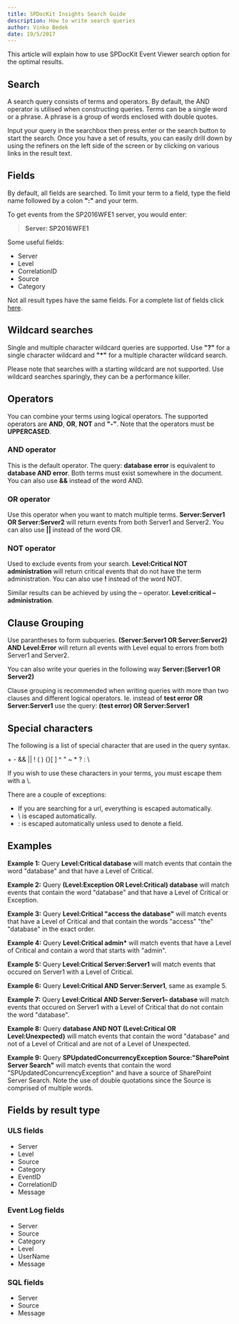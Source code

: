 ```yaml
---
title: SPDocKit Insights Search Guide
description: How to write search queries
author: Vinko Bedek
date: 19/5/2017
---
```


This article will explain how to use SPDocKit Event Viewer search option for the optimal results.

## Search
A search query consists of terms and operators. By default, the AND operator is utilised when constructing queries. Terms can be a single word or a phrase. A phrase is a group of words enclosed with double quotes.

Input your query in the searchbox then press enter or the search button to start the search. Once you have a set of results, you can easily drill down by using the refiners on the left side of the screen or by clicking on various links in the result text.

## Fields
By default, all fields are searched. To limit your term to a field, type the field name followed by a colon **":"** and your term. 

To get events from the SP2016WFE1 server, you would enter:

>  **Server: SP2016WFE1**

Some useful fields:
* Server
* Level
* CorrelationID
* Source
* Category

Not all result types have the same fields. For a complete list of fields click [here](#fields).

## Wildcard searches
Single and multiple character wildcard queries are supported. Use **"?"** for a single character wildcard and **"*"** for a multiple character wildcard search.

Please note that searches with a starting wildcard are not supported.
Use wildcard searches sparingly, they can be a performance killer.

## Operators
You can combine your terms using logical operators. The supported operators are **AND**, **OR**, **NOT** and **"-"**. Note
                    that the operators must be **UPPERCASED**.

### AND operator
This is the default operator. The query: **database error** is equivalent to **database AND error**. Both terms must exist somewhere in the document. You can also use **&&** instead of the word AND.

### OR operator
Use this operator when you want to match multiple terms. **Server:Server1 OR Server:Server2** will return events from both Server1 and Server2. You can also use **||** instead of the word OR.

### NOT operator
Used to exclude events from your search. **Level:Critical NOT administration** will return critical events that do not have the term administration. You can also use **!** instead of the word NOT. 

Similar results can be achieved by using the – operator. **Level:critical – administration**.

## Clause Grouping
Use parantheses to form subqueries. **(Server:Server1 OR Server:Server2) AND Level:Error** will return all events with Level equal to errors from both Server1 and Server2.

You can also write your queries in the following way **Server:(Server1 OR Server2)**

Clause grouping is recommended when writing queries with more than two clauses and different logical operators.
Ie. instead of **test error OR Server:Server1** use the query: **(test error) OR Server:Server1**

## Special characters
The following is a list of special character that are used in the query syntax.

\+ \- && || ! ( ) {}[ ] ^ " ~ * ? : \\

If you wish to use these characters in your terms, you must escape them with a \\.

There are a couple of exceptions:
* If you are searching for a url, everything is escaped automatically.
* \\ is escaped automatically.
* : is escaped automatically unless used to denote a field.

## Examples

**Example 1:** Query **Level:Critical database** will
                    match events that contain the word "database" and that have a Level of Critical.</p>

**Example 2:** Query **(Level:Exception OR Level:Critical) database** will match events that contain the word "database" and that have a Level of Critical or Exception.

**Example 3:** Query **Level:Critical "access the database"** will match events that have a Level of Critical and that contain the words "access" "the" "database" in the exact order.

**Example 4:** Query **Level:Critical admin\*** will match events that have a Level of Critical and contain a word that starts with "admin".

**Example 5:** Query **Level:Critical Server:Server1** will match events that occured on Server1 with a Level of Critical.</p>

**Example 6:** Query **Level:Critical AND Server:Server1**, same as example 5.

**Example 7:** Query **Level:Critical AND Server:Server1– database** will match events that occured on Server1 with a Level of Critical that do not contain the word "database".

**Example 8:** Query **database AND NOT (Level:Critical OR Level:Unexpected)** will match events that contain the word "database" and not of a Level of Critical and are not of a Level of Unexpected.

**Example 9:** Query **SPUpdatedConcurrencyException Source:"SharePoint Server Search"** will match events that contain the word "SPUpdatedConcurrencyException" and have a source of SharePoint Server Search. Note the use of double quotations since the Source is comprised of multiple words.

## Fields by result type 
<a name="fields" ></a>
### ULS fields

* Server
* Level
* Source
* Category
* EventID
* CorrelationID
* Message

### Event Log fields

* Server
* Source
* Category
* Level
* UserName
* Message

### SQL fields

* Server
* Source
* Message
</ul>
